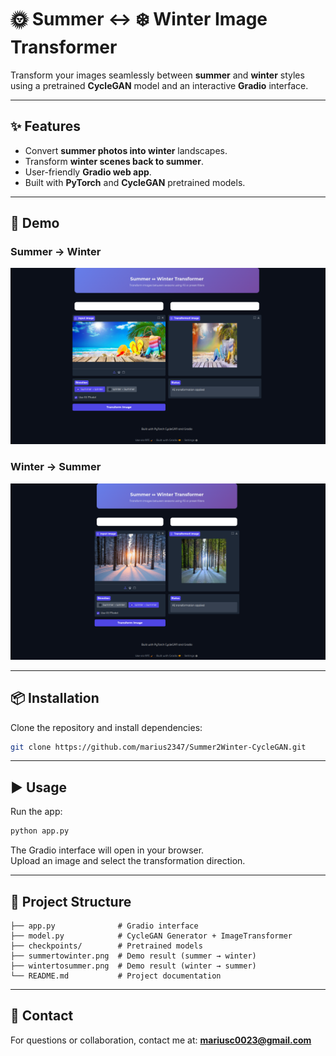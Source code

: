 # 🌞 Summer ↔ ❄️ Winter Image Transformer

Transform your images seamlessly between **summer** and **winter** styles using a pretrained **CycleGAN** model and an interactive **Gradio** interface.

---

## ✨ Features
- Convert **summer photos into winter** landscapes.
- Transform **winter scenes back to summer**.
- User-friendly **Gradio web app**.
- Built with **PyTorch** and **CycleGAN** pretrained models.

---

## 🚀 Demo

### Summer → Winter  
![Summer to Winter](summertowinter.png)

### Winter → Summer  
![Winter to Summer](wintertosummer.png)

---

## 📦 Installation

Clone the repository and install dependencies:

```bash
git clone https://github.com/marius2347/Summer2Winter-CycleGAN.git
```

---

## ▶️ Usage

Run the app:

```bash
python app.py
```

The Gradio interface will open in your browser.  
Upload an image and select the transformation direction.

---

## 📂 Project Structure
```
├── app.py              # Gradio interface
├── model.py            # CycleGAN Generator + ImageTransformer
├── checkpoints/        # Pretrained models
├── summertowinter.png  # Demo result (summer → winter)
├── wintertosummer.png  # Demo result (winter → summer)
└── README.md           # Project documentation
```

---

## 📧 Contact
For questions or collaboration, contact me at: **mariusc0023@gmail.com**
